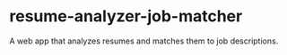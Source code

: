 # resume-analyzer-job-matcher
A web app that analyzes resumes and matches them to job descriptions.
